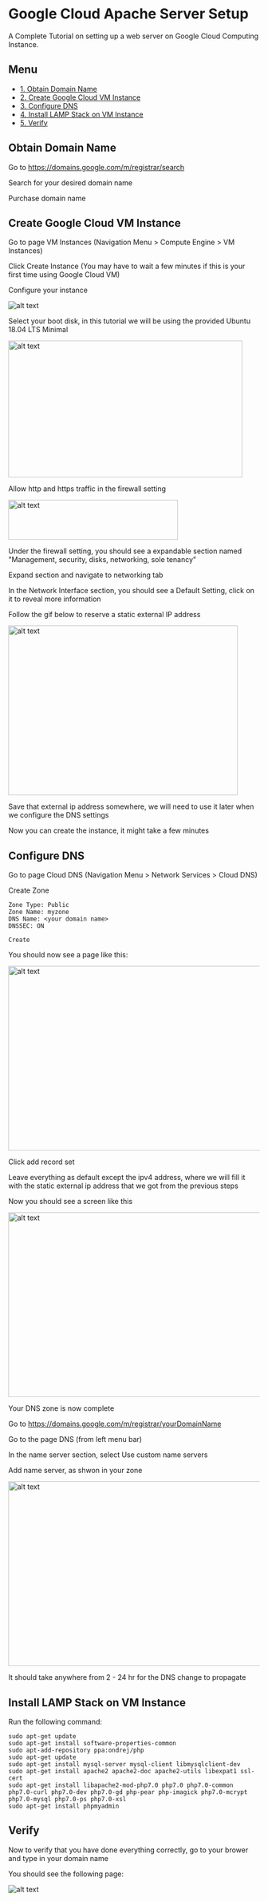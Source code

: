 # Google Cloud Apache Server Setup
A Complete Tutorial on setting up a web server on Google Cloud Computing Instance.

## Menu

- [1. Obtain Domain Name](#getDomain)
- [2. Create Google Cloud VM Instance](#createVM)
- [3. Configure DNS](#setDNS)
- [4. Install LAMP Stack on VM Instance](#lamp)
- [5. Verify](#veri)


## <a name="getDomain"></a> Obtain Domain Name

Go to https://domains.google.com/m/registrar/search 

Search for your desired domain name

Purchase domain name 

## <a name="createVM"></a> Create Google Cloud VM Instance

Go to page VM Instances (Navigation Menu > Compute Engine > VM Instances)

Click Create Instance (You may have to wait a few minutes if this is your first time using Google Cloud VM)

Configure your instance

![alt text](https://github.com/yuqian5/GoogleCloudWebServerSetup/raw/master/markdownMedia/createInstance.png "Instance Hardware Config")

Select your boot disk, in this tutorial we will be using the provided Ubuntu 18.04 LTS Minimal

<img src="https://github.com/yuqian5/GoogleCloudWebServerSetup/raw/master/markdownMedia/diskSelect.png" alt="alt text" width="469" height="274">

Allow http and https traffic in the firewall setting

<img src="https://github.com/yuqian5/GoogleCloudWebServerSetup/raw/master/markdownMedia/firewallSetting.png" alt="alt text" width="340" height="80">

Under the firewall setting, you should see a expandable section named "Management, security, disks, networking, sole tenancy"

Expand section and navigate to networking tab

In the Network Interface section, you should see a Default Setting, click on it to reveal more information

Follow the gif below to reserve a static external IP address

<img src="https://github.com/yuqian5/GoogleCloudWebServerSetup/raw/master/markdownMedia/reserveStaticExternalIP.gif" alt="alt text" width="460" height="340">

Save that external ip address somewhere, we will need to use it later when we configure the DNS settings

Now you can create the instance, it might take a few minutes



## <a name="setDNS"></a> Configure DNS

Go to page Cloud DNS (Navigation Menu > Network Services > Cloud DNS)

Create Zone

    Zone Type: Public
    Zone Name: myzone
    DNS Name: <your domain name>
    DNSSEC: ON
    
    Create
    
You should now see a page like this:

<img src="https://github.com/yuqian5/GoogleCloudWebServerSetup/raw/master/markdownMedia/initZone.png" alt="alt text" width="1000" height="370">

Click add record set

Leave everything as default except the ipv4 address, where we will fill it with the static external ip address that we got from the previous steps

Now you should see a screen like this 

<img src="https://github.com/yuqian5/GoogleCloudWebServerSetup/raw/master/markdownMedia/addedRecord.png" alt="alt text" width="1000" height="370">

Your DNS zone is now complete

Go to https://domains.google.com/m/registrar/yourDomainName
    
Go to the page DNS (from left menu bar)

In the name server section, select Use custom name servers

Add name server, as shwon in your zone

<img src="https://github.com/yuqian5/GoogleCloudWebServerSetup/raw/master/markdownMedia/dns1.png" alt="alt text" width="1000" height="370">

It should take anywhere from 2 - 24 hr for the DNS change to propagate

## <a name="lamp"></a> Install LAMP Stack on VM Instance

Run the following command:

    sudo apt-get update
    sudo apt-get install software-properties-common
    sudo apt-add-repository ppa:ondrej/php
    sudo apt-get update
    sudo apt-get install mysql-server mysql-client libmysqlclient-dev
    sudo apt-get install apache2 apache2-doc apache2-utils libexpat1 ssl-cert
    sudo apt-get install libapache2-mod-php7.0 php7.0 php7.0-common php7.0-curl php7.0-dev php7.0-gd php-pear php-imagick php7.0-mcrypt php7.0-mysql php7.0-ps php7.0-xsl
    sudo apt-get install phpmyadmin
                

## <a name="veri"></a> Verify

Now to verify that you have done everything correctly, go to your brower and type in your domain name

You should see the following page:

![alt text](https://github.com/yuqian5/GoogleCloudWebServerSetup/raw/master/markdownMedia/apacheDefault.jpg "Instance Hardware Config")





